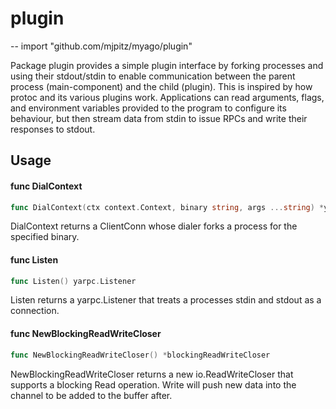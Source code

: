 # plugin
--
    import "github.com/mjpitz/myago/plugin"

Package plugin provides a simple plugin interface by forking processes and using
their stdout/stdin to enable communication between the parent process
(main-component) and the child (plugin). This is inspired by how protoc and its
various plugins work. Applications can read arguments, flags, and environment
variables provided to the program to configure its behaviour, but then stream
data from stdin to issue RPCs and write their responses to stdout.

## Usage

#### func  DialContext

```go
func DialContext(ctx context.Context, binary string, args ...string) *yarpc.ClientConn
```
DialContext returns a ClientConn whose dialer forks a process for the specified
binary.

#### func  Listen

```go
func Listen() yarpc.Listener
```
Listen returns a yarpc.Listener that treats a processes stdin and stdout as a
connection.

#### func  NewBlockingReadWriteCloser

```go
func NewBlockingReadWriteCloser() *blockingReadWriteCloser
```
NewBlockingReadWriteCloser returns a new io.ReadWriteCloser that supports a
blocking Read operation. Write will push new data into the channel to be added
to the buffer after.
